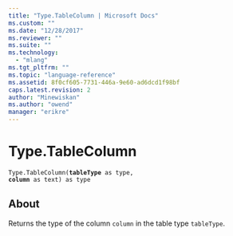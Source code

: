 ```yaml
---
title: "Type.TableColumn | Microsoft Docs"
ms.custom: ""
ms.date: "12/28/2017"
ms.reviewer: ""
ms.suite: ""
ms.technology: 
  - "mlang"
ms.tgt_pltfrm: ""
ms.topic: "language-reference"
ms.assetid: 8f0cf605-7731-446a-9e60-ad6dcd1f98bf
caps.latest.revision: 2
author: "Minewiskan"
ms.author: "owend"
manager: "erikre"
---
```

# Type.TableColumn
<code>Type.TableColumn(**tableType** as type, **column** as text) as type</code>
## About
Returns the type of the column <code>column</code> in the table type <code>tableType</code>.

